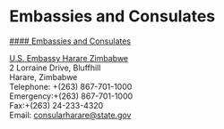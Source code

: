 # Embassies and Consulates

[#### Embassies and Consulates](javascript:void(0); "Embassies and Consulates")

[U.S. Embassy Harare Zimbabwe](https://zw.usembassy.gov/)  
2 Lorraine Drive, Bluffhill  
Harare, Zimbabwe  
Telephone: +(263) 867-701-1000  
Emergency:+(263) 867-701-1000  
Fax:+(263) 24-233-4320  
Email: [consularharare@state.gov](mailto:%20consularharare@state.gov)